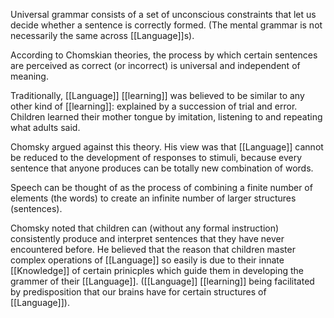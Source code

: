 Universal grammar consists of a set of unconscious constraints that let us decide whether a sentence is correctly formed. (The mental grammar is not necessarily the same across [[Language]]s).

According to Chomskian theories, the process by which certain sentences are perceived as correct (or incorrect) is universal and independent of meaning.

Traditionally, [[Language]] [[learning]] was believed to be similar to any other kind of [[learning]]: explained by a succession of trial and error. Children learned their mother tongue by imitation, listening to and repeating what adults said.

Chomsky argued against this theory. His view was that [[Language]] cannot be reduced to the development of responses to stimuli, because every sentence that anyone produces can be totally new combination of words.

Speech can be thought of as the process of combining a finite number of elements (the words) to create an infinite number of larger structures (sentences).

Chomsky noted that children can (without any formal instruction) consistently produce and interpret sentences that they have never encountered before. He believed that the reason that children master complex operations of [[Language]] so easily is due to their innate [[Knowledge]] of certain prinicples which guide them in developing the grammer of their [[Language]]. ([[Language]] [[learning]] being facilitated by predisposition that our brains have for certain structures of [[Language]]).